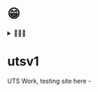 # 😁

<details>
<summary>
👅👅👅
</summary>
<img src="./public/r.gif" width="400%">
</details>

# utsv1

UTS Work, testing site here -
